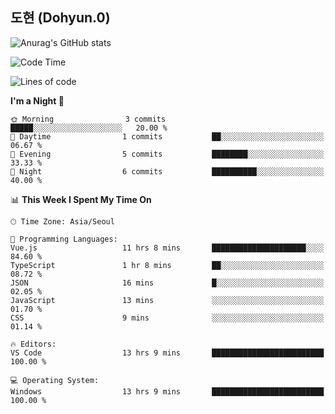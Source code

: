 ## 도현 (Dohyun.0)
![Anurag's GitHub stats](https://github-readme-stats.vercel.app/api?username=dohyun-0&theme=dark&show_icons=true)
<!--START_SECTION:waka-->
![Code Time](http://img.shields.io/badge/Code%20Time-83%20hrs%2025%20mins-blue)

![Lines of code](https://img.shields.io/badge/From%20Hello%20World%20I%27ve%20Written-6.3%20thousand%20lines%20of%20code-blue)

**I'm a Night 🦉** 

```text
🌞 Morning                3 commits           █████░░░░░░░░░░░░░░░░░░░░   20.00 % 
🌆 Daytime                1 commits           ██░░░░░░░░░░░░░░░░░░░░░░░   06.67 % 
🌃 Evening                5 commits           ████████░░░░░░░░░░░░░░░░░   33.33 % 
🌙 Night                  6 commits           ██████████░░░░░░░░░░░░░░░   40.00 % 
```


📊 **This Week I Spent My Time On** 

```text
🕑︎ Time Zone: Asia/Seoul

💬 Programming Languages: 
Vue.js                   11 hrs 8 mins       █████████████████████░░░░   84.60 % 
TypeScript               1 hr 8 mins         ██░░░░░░░░░░░░░░░░░░░░░░░   08.72 % 
JSON                     16 mins             █░░░░░░░░░░░░░░░░░░░░░░░░   02.05 % 
JavaScript               13 mins             ░░░░░░░░░░░░░░░░░░░░░░░░░   01.70 % 
CSS                      9 mins              ░░░░░░░░░░░░░░░░░░░░░░░░░   01.14 % 

🔥 Editors: 
VS Code                  13 hrs 9 mins       █████████████████████████   100.00 % 

💻 Operating System: 
Windows                  13 hrs 9 mins       █████████████████████████   100.00 % 
```


<!--END_SECTION:waka-->
